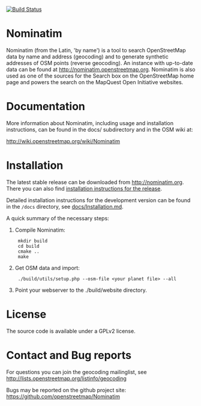 [![Build Status](https://travis-ci.org/openstreetmap/Nominatim.svg?branch=master)](https://travis-ci.org/openstreetmap/Nominatim)

Nominatim
=========

Nominatim (from the Latin, 'by name') is a tool to search OpenStreetMap data
by name and address (geocoding) and to generate synthetic addresses of
OSM points (reverse geocoding). An instance with up-to-date data can be found
at http://nominatim.openstreetmap.org. Nominatim is also used as one of the
sources for the Search box on the OpenStreetMap home page and powers the search
on the MapQuest Open Initiative websites.

Documentation
=============

More information about Nominatim, including usage and installation instructions,
can be found in the docs/ subdirectory and in the OSM wiki at:

http://wiki.openstreetmap.org/wiki/Nominatim

Installation
============

The latest stable release can be downloaded from http://nominatim.org.
There you can also find [installation instructions for the release](http://nominatim.org/release-docs/latest/Installation).

Detailed installation instructions for the development version can be
found in the `/docs` directory, see [docs/Installation.md](docs/Installation.md).

A quick summary of the necessary steps:

1. Compile Nominatim:

        mkdir build
        cd build
        cmake ..
        make

2. Get OSM data and import:

        ./build/utils/setup.php --osm-file <your planet file> --all

3. Point your webserver to the ./build/website directory.


License
=======

The source code is available under a GPLv2 license.

Contact and Bug reports
======================

For questions you can join the geocoding mailinglist, see
http://lists.openstreetmap.org/listinfo/geocoding

Bugs may be reported on the github project site:
https://github.com/openstreetmap/Nominatim
